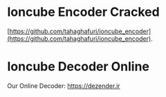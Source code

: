 # Ioncube Encoder Cracked
[https://github.com/tahaghafuri/ioncube_encoder](https://github.com/tahaghafuri/ioncube_encoder).

# Ioncube Decoder Online
Our Online Decoder: https://dezender.ir
